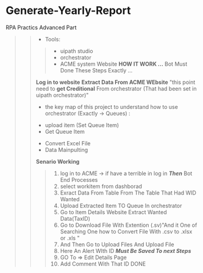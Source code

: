 # Generate-Yearly-Report
RPA Practics Advanced Part
 >> * Tools:
   >>>  * uipath studio
   >>>  * orchestrator 
   >>>  * ACME system Website
 >> **HOW IT WORK ...**
 >>  Bot Must Done These Steps Exactly ...
 >> 
 >>  **Log in to website**
 >>  **Extract Data From ACME WEbsite**
 >>     "this point need to **get Creditional** From orchestrator (That had been set in uipath orchestrator)"
 >> - the key map of this project to understand how to use orchestrator (Exactly -> Queues) :
 >>  * upload item (Set Queue Item) 
 >>  * Get Queue Item
 >> - Convert Excel File
 >> - Data Mainpulting 
 >> 
 >> 
 >> 
 >> **Senario Working** 
 >> > 1. log in to ACME -> if have a terrible in log in ***Then*** Bot End Processes
 >> > 2. select workitem from dashborad
 >> > 3. Exract Data From Table From The Table That Had WID Wanted 
 >> > 4. Upload Extracted Item TO Queue In orchestrator 
 >> > 5. Go to Item Details Website Extract Wanted Data(TaxID)
 >> > 6. Go to Download File With Extention (.sv)"And it One of Searching One how to Convert File With  .csv to .xlsx or .xls "
 >> > 7. And Then Go to Upload Files And Upload File
 >> > 8. Here An Alert WIth ID ***Must Be Saved To next Steps***
 >> > 9. GO To => Edit Details Page
 >> > 10. Add Comment With That ID
 >> > DONE
 
 
 
 
